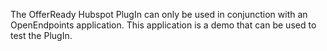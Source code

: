 The OfferReady Hubspot PlugIn can only be used in conjunction with an OpenEndpoints application.
This application is a demo that can be used to test the PlugIn.
